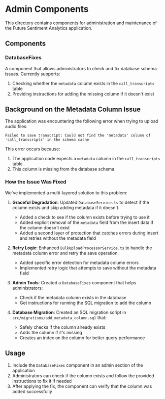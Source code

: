 # Admin Components

This directory contains components for administration and maintenance of the Future Sentiment Analytics application.

## Components

### DatabaseFixes

A component that allows administrators to check and fix database schema issues. Currently supports:

1. Checking whether the `metadata` column exists in the `call_transcripts` table
2. Providing instructions for adding the missing column if it doesn't exist

## Background on the Metadata Column Issue

The application was encountering the following error when trying to upload audio files:

```
Failed to save transcript: Could not find the 'metadata' column of 'call_transcripts' in the schema cache
```

This error occurs because:
1. The application code expects a `metadata` column in the `call_transcripts` table
2. This column is missing from the database schema

### How the Issue Was Fixed

We've implemented a multi-layered solution to this problem:

1. **Graceful Degradation**: Updated `DatabaseService.ts` to detect if the column exists and skip adding metadata if it doesn't.
   - Added a check to see if the column exists before trying to use it
   - Added explicit removal of the `metadata` field from the insert data if the column doesn't exist
   - Added a second layer of protection that catches errors during insert and retries without the metadata field

2. **Retry Logic**: Enhanced `BulkUploadProcessorService.ts` to handle the metadata column error and retry the save operation.
   - Added specific error detection for metadata column errors
   - Implemented retry logic that attempts to save without the metadata field

3. **Admin Tools**: Created a `DatabaseFixes` component that helps administrators:
   - Check if the metadata column exists in the database
   - Get instructions for running the SQL migration to add the column

4. **Database Migration**: Created an SQL migration script in `src/migrations/add_metadata_column.sql` that:
   - Safely checks if the column already exists
   - Adds the column if it's missing
   - Creates an index on the column for better query performance

## Usage

1. Include the `DatabaseFixes` component in an admin section of the application
2. Administrators can check if the column exists and follow the provided instructions to fix it if needed
3. After applying the fix, the component can verify that the column was added successfully 